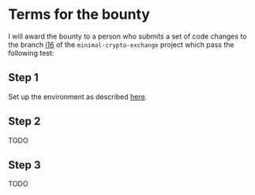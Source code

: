 # Terms for the bounty

I will award the bounty to a person who submits a set of code changes to the branch [i16](https://github.com/mentiflectax/minimal-crypto-exchange/tree/i16) of the `minimal-crypto-exchange` project which pass the following test:

## Step 1

Set up the environment as described [here](https://dpisarenko.com/mce/en/how-to-start/).

## Step 2

TODO

## Step 3

TODO


